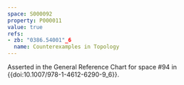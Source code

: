 ```yaml
---
space: S000092
property: P000011
value: true
refs:
- zb: "0386.54001"_6
  name: Counterexamples in Topology
---
```


Asserted in the General Reference Chart for space #94 in
{{doi:10.1007/978-1-4612-6290-9_6}}.
